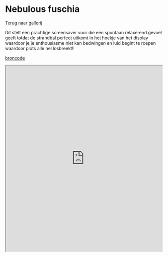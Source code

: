 # Nebulous fuschia

[Terug naar gallerij](https://arneduyver.github.io/creative-coding/gallery)

Dit stelt een prachtige screensaver voor die een spontaan relaxerend gevoel geeft totdat de strandbal perfect uitkomt in het hoekje van het display waardoor je je enthousiasme niet kan bedwingen en luid begint te roepen waardoor plots alle hel losbreekt!!

[broncode](https://editor.p5js.org/MaximVlayen/sketches/HDYFYImxR)

<iframe width="100%" height=600 src="https://editor.p5js.org/MaximVlayen/full/HDYFYImxR"></iframe>